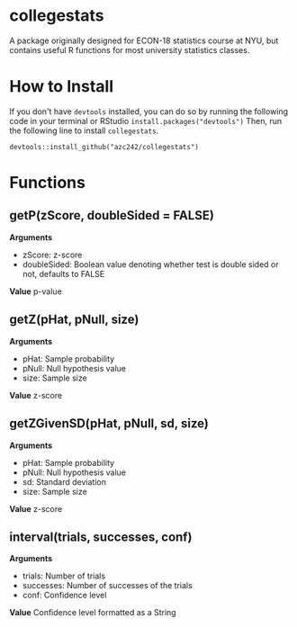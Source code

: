 # collegestats
A package originally designed for ECON-18 statistics course at NYU, but contains useful R functions for most university statistics classes.

# How to Install
If you don't have `devtools` installed, you can do so by running the following code in your terminal or RStudio
```install.packages("devtools")```
Then, run the following line to install `collegestats`.
```
devtools::install_github("azc242/collegestats")
```
# Functions
## getP(zScore, doubleSided = FALSE)
**Arguments** 
- zScore: z-score
- doubleSided: Boolean value denoting whether test is double sided or not, defaults to FALSE

**Value**
p-value

## getZ(pHat, pNull, size)
**Arguments** 
- pHat: Sample probability
- pNull: Null hypothesis value
- size: Sample size

**Value**
z-score

## getZGivenSD(pHat, pNull, sd, size)
**Arguments** 
- pHat: Sample probability
- pNull: Null hypothesis value
- sd: Standard deviation
- size: Sample size

**Value**
z-score

## interval(trials, successes, conf)
**Arguments** 
- trials: Number of trials
- successes: Number of successes of the trials
- conf: Confidence level

**Value**
Confidence level formatted as a String